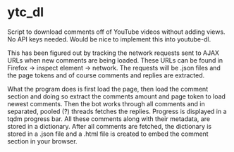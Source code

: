 # ytc_dl
Script to download comments off of YouTube videos without adding views. No API keys needed. Would be nice to implement this into youtube-dl.

This has been figured out by tracking the network requests sent to AJAX URLs when new comments are being loaded. These URLs can be found in Firefox -> inspect element -> network. The requests will be .json files and the page tokens and of course comments and replies are extracted. 

What the program does is first load the page, then load the comment section and doing so extract the comments amount and page token to load newest comments. Then the bot works through all comments and in separated, pooled (?) threads fetches the replies. Progress is displayed in a tqdm progress bar. All these comments along with their metadata, are stored in a dictionary. After all comments are fetched, the dictionary is stored in a .json file and a .html file is created to embed the comment section in your browser. 


